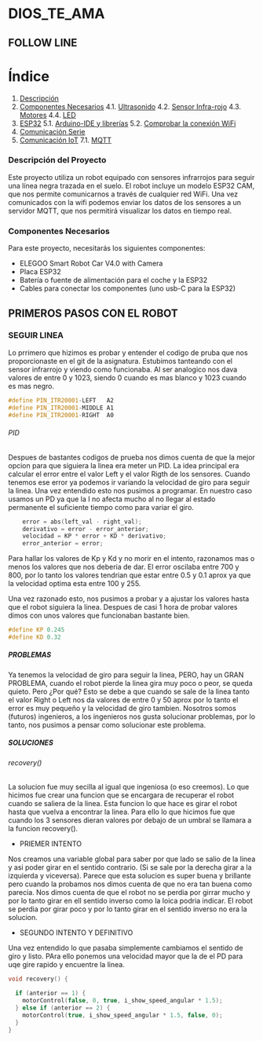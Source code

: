 # DIOS_TE_AMA

## FOLLOW LINE

# Índice

1. [Descripción](#Descripción-del-Proyecto)
4. [Componentes Necesarios](#Componentes-Necesarios)
   4.1. [Ultrasonido](#ultrasonido)
   4.2. [Sensor Infra-rojo](#sensor-infra-rojo)
   4.3. [Motores](#motores)
   4.4. [LED](#led)
5. [ESP32](#esp32)
   5.1. [Arduino-IDE y librerías](#arduino-ide-y-librerías)
   5.2. [Comprobar la conexión WiFi](#comprobar-la-conexión-wifi)
6. [Comunicación Serie](#comunicación-serie)
7. [Comunicación IoT](#comunicación-iot)
   7.1. [MQTT](#mqtt)

### Descripción del Proyecto

Este proyecto utiliza un robot equipado con sensores infrarrojos para seguir una línea negra trazada en el suelo. El robot incluye un modelo ESP32 CAM, que nos permite comunicarnos a través de cualquier red WiFi. Una vez comunicados con la wifi podemos enviar los datos de los sensores a un servidor MQTT, que nos permitirá visualizar los datos en tiempo real.

### Componentes Necesarios

Para este proyecto, necesitarás los siguientes componentes:

  - ELEGOO Smart Robot Car V4.0 with Camera
  - Placa ESP32
  - Batería o fuente de alimentación para el coche y la ESP32
  - Cables para conectar los componentes (uno usb-C para la ESP32)

## PRIMEROS PASOS CON EL ROBOT

### SEGUIR LINEA 

Lo prrimero que hizimos es probar y entender el codigo de pruba que nos proporcionaste en el git de la asignatura. Estubimos tanteando con el sensor infrarrojo y viendo como funcionaba. Al ser analogico nos dava valores de entre 0 y 1023, siendo 0 cuando es mas blanco y 1023 cuando es mas negro.

```c++
#define PIN_ITR20001-LEFT   A2
#define PIN_ITR20001-MIDDLE A1
#define PIN_ITR20001-RIGHT  A0
```

###### PID 

Despues de bastantes codigos de prueba nos dimos cuenta de que la mejor opcion para que siguiera la linea era meter un PID. La idea principal era calcular el error entre el valor Left y el valor Rigth de los sensores. Cuando tenemos ese error ya podemos ir variando la velocidad de giro para seguir la linea. Una vez entendido esto nos pusimos a programar. 
En nuestro caso usamos un PD ya que la I no afecta mucho al no llegar al estado permanente el suficiente tiempo como para variar el giro.

```c++
    error = abs(left_val - right_val);
    derivativo = error - error_anterior;
    velocidad = KP * error + KD * derivativo;
    error_anterior = error;
```
Para hallar los valores de Kp y Kd y no morir en el intento, razonamos mas o menos los valores que nos deberia de dar. El error oscilaba entre 700 y 800, por lo tanto los valores tendrian que estar entre 0.5 y 0.1 aprox ya que la velocidad optima esta entre 100 y 255.

Una vez razonado esto, nos pusimos a probar y a ajustar los valores hasta que el robot siguiera la linea. Despues de casi 1 hora de probar valores dimos con unos valores que funcionaban bastante bien. 

```c++
#define KP 0.245
#define KD 0.32
```

##### PROBLEMAS
Ya tenemos la velocidad de giro para seguir la linea, PERO, hay un GRAN PROBLEMA, cuando el robot pierde la linea gira muy poco o peor, se queda quieto. Pero ¿Por qué?
Esto se debe a que cuando se sale de la linea tanto el valor Right o Left nos da valores de entre 0 y 50 aprox por lo tanto el error es muy pequeño y la velocidad de giro tambien. Nosotros somos (futuros) ingenieros, a los ingenieros nos gusta solucionar problemas, por lo tanto, nos pusimos a pensar como solucionar este problema. 

##### SOLUCIONES

###### recovery()

La solucion fue muy secilla al igual que ingeniosa (o eso creemos). Lo que hicimos fue crear una funcion que se encargara de recuperar el robot cuando se saliera de la linea. Esta funcion lo que hace es girar el robot hasta que vuelva a encontrar la linea. Para ello lo que hicimos fue que cuando los 3 sensores dieran valores por debajo de un umbral se llamara a la funcion recovery(). 

- PRIEMER INTENTO

Nos creamos una variable global para saber por que lado se salio de la linea y asi poder girar en el sentido contrario. (Si se sale por la derecha girar a la izquierda y viceversa). Parece que esta solucion es super buena y brillante pero cuando la probamos nos dimos cuenta de que no era tan buena como parecia. Nos dimos cuenta de que el robot no se perdia por girrar mucho y por lo tanto girar en ell sentido inverso como la loica podria indicar. El robot se perdia por girar poco y por lo tanto girar en el sentido inverso no era la solucion.

- SEGUNDO INTENTO Y DEFINITIVO

Una vez entendido lo que pasaba simplemente cambiamos el sentido de giro y listo. PAra ello ponemos una velocidad mayor que la de el PD para uqe gire rapido y encuentre la linea. 

```c++
void recovery() {

  if (anterior == 1) {
    motorControl(false, 0, true, i_show_speed_angular * 1.5);
  } else if (anterior == 2) {
    motorControl(true, i_show_speed_angular * 1.5, false, 0);
  }
}
```

#####





